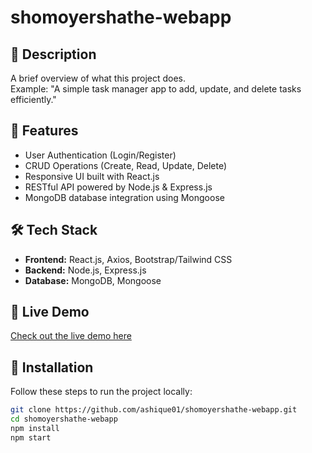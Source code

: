 # shomoyershathe-webapp

## 📖 Description
A brief overview of what this project does.  
Example: "A simple task manager app to add, update, and delete tasks efficiently."

## 🚀 Features
- User Authentication (Login/Register)
- CRUD Operations (Create, Read, Update, Delete)
- Responsive UI built with React.js
- RESTful API powered by Node.js & Express.js
- MongoDB database integration using Mongoose

## 🛠️ Tech Stack
- **Frontend:** React.js, Axios, Bootstrap/Tailwind CSS
- **Backend:** Node.js, Express.js
- **Database:** MongoDB, Mongoose

## 🔗 Live Demo
[Check out the live demo here](https://shomoyer-sathe.netlify.app/)

## 📂 Installation

Follow these steps to run the project locally:

```bash
git clone https://github.com/ashique01/shomoyershathe-webapp.git
cd shomoyershathe-webapp
npm install
npm start

